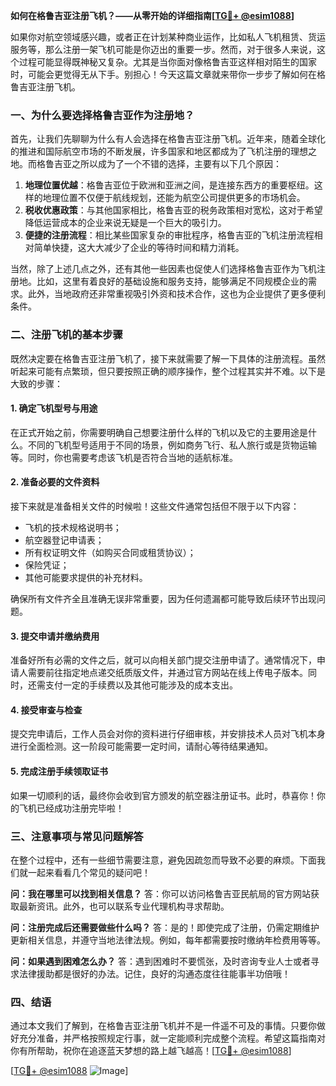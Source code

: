 **如何在格鲁吉亚注册飞机？——从零开始的详细指南[[TG💪+ @esim1088](https://t.me/s/esim1088)]**

如果你对航空领域感兴趣，或者正在计划某种商业运作，比如私人飞机租赁、货运服务等，那么注册一架飞机可能是你迈出的重要一步。然而，对于很多人来说，这个过程可能显得既神秘又复杂。尤其是当你面对像格鲁吉亚这样相对陌生的国家时，可能会更觉得无从下手。别担心！今天这篇文章就来带你一步步了解如何在格鲁吉亚注册飞机。

### 一、为什么要选择格鲁吉亚作为注册地？

首先，让我们先聊聊为什么有人会选择在格鲁吉亚注册飞机。近年来，随着全球化的推进和国际航空市场的不断发展，许多国家和地区都成为了飞机注册的理想之地。而格鲁吉亚之所以成为了一个不错的选择，主要有以下几个原因：

1. **地理位置优越**：格鲁吉亚位于欧洲和亚洲之间，是连接东西方的重要枢纽。这样的地理位置不仅便于航线规划，还能为航空公司提供更多的市场机会。
2. **税收优惠政策**：与其他国家相比，格鲁吉亚的税务政策相对宽松，这对于希望降低运营成本的企业来说无疑是一个巨大的吸引力。
3. **便捷的注册流程**：相比某些国家复杂的审批程序，格鲁吉亚的飞机注册流程相对简单快捷，这大大减少了企业的等待时间和精力消耗。

当然，除了上述几点之外，还有其他一些因素也促使人们选择格鲁吉亚作为飞机注册地。比如，这里有着良好的基础设施和服务支持，能够满足不同规模企业的需求。此外，当地政府还非常重视吸引外资和技术合作，这也为企业提供了更多便利条件。

### 二、注册飞机的基本步骤

既然决定要在格鲁吉亚注册飞机了，接下来就需要了解一下具体的注册流程。虽然听起来可能有点繁琐，但只要按照正确的顺序操作，整个过程其实并不难。以下是大致的步骤：

#### 1. 确定飞机型号与用途

在正式开始之前，你需要明确自己想要注册什么样的飞机以及它的主要用途是什么。不同的飞机型号适用于不同的场景，例如商务飞行、私人旅行或是货物运输等。同时，你也需要考虑该飞机是否符合当地的适航标准。

#### 2. 准备必要的文件资料

接下来就是准备相关文件的时候啦！这些文件通常包括但不限于以下内容：
- 飞机的技术规格说明书；
- 航空器登记申请表；
- 所有权证明文件（如购买合同或租赁协议）；
- 保险凭证；
- 其他可能要求提供的补充材料。

确保所有文件齐全且准确无误非常重要，因为任何遗漏都可能导致后续环节出现问题。

#### 3. 提交申请并缴纳费用

准备好所有必需的文件之后，就可以向相关部门提交注册申请了。通常情况下，申请人需要前往指定地点递交纸质版文件，并通过官方网站在线上传电子版本。同时，还需支付一定的手续费以及其他可能涉及的成本支出。

#### 4. 接受审查与检查

提交完申请后，工作人员会对你的资料进行仔细审核，并安排技术人员对飞机本身进行全面检测。这一阶段可能需要一定时间，请耐心等待结果通知。

#### 5. 完成注册手续领取证书

如果一切顺利的话，最终你会收到官方颁发的航空器注册证书。此时，恭喜你！你的飞机已经成功注册完毕啦！

### 三、注意事项与常见问题解答

在整个过程中，还有一些细节需要注意，避免因疏忽而导致不必要的麻烦。下面我们就一起来看看几个常见的疑问吧！

**问：我在哪里可以找到相关信息？**
答：你可以访问格鲁吉亚民航局的官方网站获取最新资讯。此外，也可以联系专业代理机构寻求帮助。

**问：注册完成后还需要做些什么吗？**
答：是的！即使完成了注册，仍需定期维护更新相关信息，并遵守当地法律法规。例如，每年都需要按时缴纳年检费用等等。

**问：如果遇到困难怎么办？**
答：遇到困难时不要慌张，及时咨询专业人士或者寻求法律援助都是很好的办法。记住，良好的沟通态度往往能事半功倍哦！

### 四、结语

通过本文我们了解到，在格鲁吉亚注册飞机并不是一件遥不可及的事情。只要你做好充分准备，并严格按照规定行事，就一定能顺利完成整个流程。希望这篇指南对你有所帮助，祝你在追逐蓝天梦想的路上越飞越高！[[TG💪+ @esim1088](https://t.me/s/esim1088)]

[[TG💪+ @esim1088](https://t.me/s/esim1088) ![Image](https://i.postimg.cc/4NQfJmqS/Snipaste-2025-05-13-00-14-12.png)]